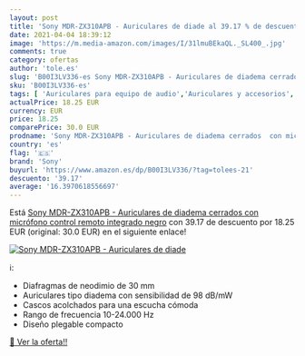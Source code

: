 ```yaml
---
layout: post
title: 'Sony MDR-ZX310APB - Auriculares de diade al 39.17 % de descuento'
date: 2021-04-04 18:39:12
image: 'https://m.media-amazon.com/images/I/31lmuBEkaQL._SL400_.jpg'
comments: true
category: ofertas
author: 'tole.es'
slug: 'B00I3LV336-es Sony MDR-ZX310APB - Auriculares de diadema cerrados con...'
sku: 'B00I3LV336-es'
tags: [ 'Auriculares para equipo de audio','Auriculares y accesorios','Electrónica','auriculares','sony', ]
actualPrice: 18.25 EUR
currency: EUR
price: 18.25
comparePrice: 30.0 EUR
prodname: 'Sony MDR-ZX310APB - Auriculares de diadema cerrados  con micrófono  control remoto integrado   negro'
country: 'es'
flag: '🇪🇸'
brand: 'Sony'
buyurl: 'https://www.amazon.es/dp/B00I3LV336/?tag=tolees-21'
descuento: '39.17'
average: '16.3970618556697'
---
```


Está [Sony MDR-ZX310APB - Auriculares de diadema cerrados  con micrófono  control remoto integrado   negro](https://www.amazon.es/dp/B00I3LV336/?tag=tolees-21) con 39.17 de descuento por 18.25 EUR (original: 30.0 EUR) en el siguiente enlace!

[![Sony MDR-ZX310APB - Auriculares de diade](https://m.media-amazon.com/images/I/31lmuBEkaQL._SL400_.jpg)](https://www.amazon.es/dp/B00I3LV336/?tag=tolees-21)

ℹ️:

- Diafragmas de neodimio de 30 mm
- Auriculares tipo diadema con sensibilidad de 98 dB/mW
- Cascos acolchados para una escucha cómoda
- Rango de frecuencia 10-24.000 Hz
- Diseño plegable compacto

[🛒 Ver la oferta!!](https://www.amazon.es/dp/B00I3LV336/?tag=tolees-21)
